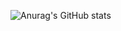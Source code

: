 ![Anurag's GitHub stats](https://github-readme-stats.vercel.app/api?username=GreenScreen410&show_icons=true&theme=radical)
